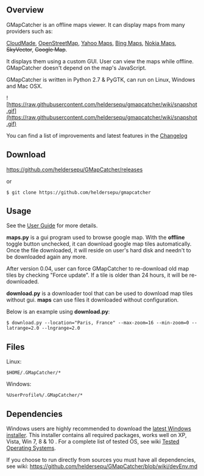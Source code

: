 ## Overview ##

GMapCatcher is an offline maps viewer. It can display maps from many providers such as:

[CloudMade](http://maps.cloudmade.com/), [OpenStreetMap](http://www.openstreetmap.org/), [Yahoo Maps](http://maps.yahoo.com/), [Bing Maps](http://www.bing.com/maps/), [Nokia Maps](http://maps.nokia.com), ~~SkyVector~~, ~~Google Map~~.

It displays them using a custom GUI. User can view the maps while offline. GMapCatcher doesn't depend on the map's JavaScript.

GMapCatcher is written in Python 2.7 & PyGTK, can run on Linux, Windows and Mac OSX.

![https://raw.githubusercontent.com/heldersepu/gmapcatcher/wiki/snapshot.gif](https://raw.githubusercontent.com/heldersepu/gmapcatcher/wiki/snapshot.gif)

You can find a list of improvements and latest features in the [Changelog](https://github.com/heldersepu/GMapCatcher/blob/master/changelog.md)

## Download ##

https://github.com/heldersepu/GMapCatcher/releases

or

```
$ git clone https://github.com/heldersepu/gmapcatcher
```


## Usage ##

See the [User Guide](https://github.com/heldersepu/GMapCatcher/blob/wiki/User_Guide.md) for more details.


**maps.py** is a gui program used to browse google map. With the **offline** toggle button unchecked,  it can download google map tiles automatically. Once the file downloaded, it will reside on user's hard disk and needn't to be downloaded again any more. 

After version 0.04, user can force GMapCatcher to re-download old map tiles by checking "Force update". If a tile is older than 24 hours, it will be re-downloaded.

**download.py** is a downloader tool that can be used to download map tiles without gui. **maps** can use files it downloaded without configuration.

Below is an example using **download.py**:
```
$ download.py --location="Paris, France" --max-zoom=16 --min-zoom=0 --latrange=2.0 --lngrange=2.0
```

## Files ##
Linux:
```
$HOME/.GMapCatcher/*
```

Windows:
```
%UserProfile%/.GMapCatcher/*
```

## Dependencies ##

Windows users are highly recommended to download the [latest Windows installer](https://github.com/heldersepu/GMapCatcher/releases).
This installer contains all required packages, works well on XP, Vista, Win 7, 8 & 10 .
For a complete list of tested OS, see wiki [Tested Operating Systems](https://github.com/heldersepu/GMapCatcher/blob/wiki/TestedOperatingSystems.md).


If you choose to run directly from sources you must have all dependencies, see wiki: 
https://github.com/heldersepu/GMapCatcher/blob/wiki/devEnv.md
